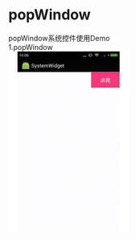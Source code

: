# popWindow
popWindow系统控件使用Demo</br>
1.popWindow</br>
![image](https://github.com/haibofaith/Widget/blob/master/popWindow.gif)